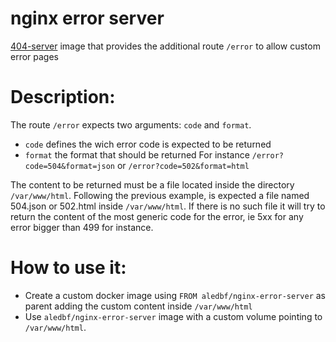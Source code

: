 # nginx error server

[404-server](https://github.com/kubernetes/contrib/tree/master/404-server) image that provides the additional route `/error` to allow custom error pages

# Description:

The route `/error` expects two arguments: `code` and `format`.
- `code` defines the wich error code is expected to be returned
- `format` the format that should be returned
For instance `/error?code=504&format=json` or `/error?code=502&format=html`

The content to be returned must be a file located inside the directory `/var/www/html`. Following the previous example, is expected a file named 504.json or 502.html inside `/var/www/html`.
If there is no such file it will try to return the content of the most generic code for the error, ie 5xx for any error bigger than 499 for instance.

# How to use it:

- Create a custom docker image using `FROM aledbf/nginx-error-server` as parent adding the custom content inside `/var/www/html`
- Use `aledbf/nginx-error-server` image with a custom volume pointing to `/var/www/html`.
